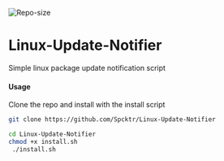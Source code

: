 ![Repo-size](https://img.shields.io/github/repo-size/spcktr/Linux-Update-Notifier?style=for-the-badge)

# Linux-Update-Notifier


Simple linux package update notification script

#### Usage

Clone the repo and install with the install script

```bash
git clone https://github.com/Spcktr/Linux-Update-Notifier

cd Linux-Update-Notifier
chmod +x install.sh
 ./install.sh
```

